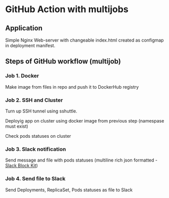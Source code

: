 # GitHub Action with multijobs

## Application

Simple Nginx Web-server with changeable index.html created as configmap in deployment manifest.

## Steps of GitHub workflow (multijob)

### Job 1. Docker

Make image from files in repo and push it to DockerHub registry

### Job 2. SSH and Cluster

Turn up SSH tunnel using sshuttle.

Deployig app on cluster using docker image from previous step (namespase must exist)

Check pods statuses on cluster

### Job 3. Slack notification

Send message and file with pods statuses (multiline rich json formatted - [Slack Block Kit](https://api.slack.com/block-kit/building))

### Job 4. Send file to Slack

Send Deployments, ReplicaSet, Pods statuses as file to Slack
